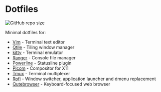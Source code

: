 # Dotfiles

![GitHub repo size](https://img.shields.io/github/repo-size/leugimkm/dotfiles)

Minimal dotfiles for:

- [Vim](https://www.vim.org/) - Terminal text editor
- [Qtile](https://qtile.org/) - Tiling window manager
- [kitty](https://sw.kovidgoyal.net/kitty/index.html) - Terminal emulator
- [Ranger](https://ranger.github.io/) - Console file manager
- [Powerline](https://powerline.readthedocs.io/en/master/index.html) - Statusline plugin
- [Picom](https://github.com/yshui/picom) - Compositor for X11
- [Tmux](https://github.com/tmux/tmux/wiki) - Terminal multiplexer
- [Rofi](https://davatorium.github.io/rofi/) - Window switcher, application launcher and dmenu replacement
- [Qutebrowser](https://www.qutebrowser.org/) - Keyboard-focused web browser
